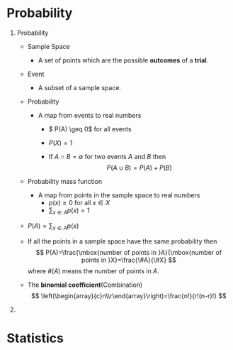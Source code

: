 # Probability

1. Probability
   * Sample Space
   
     * A set of points which are the possible **outcomes** of a **trial**.
   
   * Event
   
     * A subset of a sample space.
   
   * Probability
     * A map from events to real numbers
       * $ P(A) \geq 0$ for all events
       
       * $P(X) = 1$
       
       * If $A \cap B = \emptyset$ for two events $A$ and $B$ then
         $$
         P(A \cup B) = P(A) + P(B)
         $$
     
   * Probability mass function
   
     * A map from points in the sample space to real numbers
       * $p(x) \geq 0$ for all $x \in X$
       * $\sum_{x \in A}p(x) = 1$
   
   * $P(A)=\sum_{x\in A}p(x)$
   
   * If all the points in a sample space have the same probability then
     $$
     P(A)=\frac{\mbox{number of points in }A}{\mbox{number of points in }X}=\frac{\#A}{\#X}
     $$
     where $\#(A)$ means the number of points in $A$.
   
   * The **binomial coefficient**(Combination)
     $$
     \left(\begin{array}{c}n\\r\end{array}\right)=\frac{n!}{r!(n-r)!}
     $$

2. 

# Statistics

